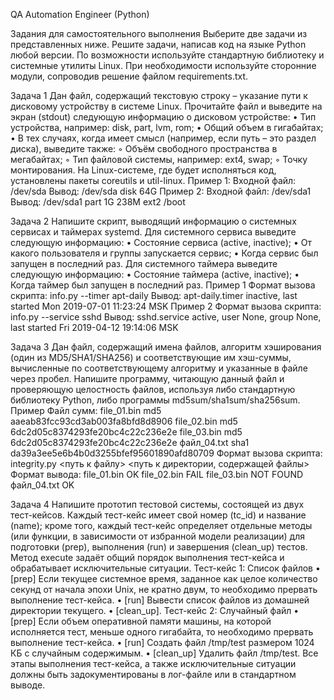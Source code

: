 QA Automation Engineer (Python)

Задания для самостоятельного выполнения
Выберите две задачи из представленных ниже. Решите задачи, написав код на языке Python любой версии. По возможности используйте стандартную библиотеку и системные утилиты Linux. При необходимости используйте сторонние модули, сопроводив решение файлом requirements.txt.

Задача 1
Дан файл, содержащий текстовую строку – указание пути к дисковому устройству в системе Linux. Прочитайте файл и выведите на экран (stdout) следующую информацию о дисковом устройстве:
    • Тип устройства, например: disk, part, lvm, rom;
    • Общий объем в гигабайтах;
    • В тех случаях, когда имеет смысл (например, если путь – это раздел диска), выведите также:
        ◦ Объём свободного пространства в мегабайтах;
        ◦ Тип файловой системы, например: ext4, swap;
        ◦ Точку монтирования.
На Linux-системе, где будет исполняться код, установлены пакеты coreutils и util-linux.
Пример 1:
Входной файл:
	/dev/sda
Вывод:
	/dev/sda disk 64G
Пример 2:
Входной файл:
	/dev/sda1
Вывод:
	/dev/sda1 part 1G 238M ext2 /boot


Задача 2
Напишите скрипт, выводящий информацию о системных сервисах и таймерах systemd.
Для системного сервиса выведите следующую информацию:
    • Состояние сервиса (active, inactive);
    • От какого пользователя и группы запускается сервис;
    • Когда сервис был запущен в последний раз.
Для системного таймера выведите следующую информацию:
    • Состояние таймера (active, inactive);
    • Когда таймер был запущен в последний раз.
Пример 1
Формат вызова скрипта: info.py --timer apt-daily
Вывод: apt-daily.timer inactive, last started Mon 2019-07-01 11:23:24 MSK
Пример 2
Формат вызова скрипта: info.py --service sshd
Вывод: sshd.service active, user None, group None, last started Fri 2019-04-12 19:14:06 MSK


Задача 3
Дан файл, содержащий имена файлов, алгоритм хэширования (один из MD5/SHA1/SHA256) и соответствующие им хэш-суммы, вычисленные по соответствующему алгоритму и указанные в файле через пробел. Напишите программу, читающую данный файл и проверяющую целостность файлов, используя либо стандартную библиотеку Python, либо программы md5sum/sha1sum/sha256sum.
Пример
Файл сумм:
file_01.bin md5 aaeab83fcc93cd3ab003fa8bfd8d8906
file_02.bin md5 6dc2d05c8374293fe20bc4c22c236e2e
file_03.bin md5 6dc2d05c8374293fe20bc4c22c236e2e
файл_04.txt sha1 da39a3ee5e6b4b0d3255bfef95601890afd80709
Формат вызова скрипта:
integrity.py <путь к файлу> <путь к директории, содержащей файлы>
Формат вывода:
file_01.bin OK
file_02.bin FAIL
file_03.bin NOT FOUND
файл_04.txt OK

Задача 4
Напишите прототип тестовой системы, состоящей из двух тест-кейсов.
Каждый тест-кейс имеет свой номер (tc_id) и название (name); кроме того, каждый тест-кейс определяет отдельные методы (или функции, в зависимости от избранной модели реализации) для подготовки (prep), выполнения (run) и завершения (clean_up) тестов. Метод execute задаёт общий порядок выполнения тест-кейса и обрабатывает исключительные ситуации.
Тест-кейс 1: Список файлов
    • [prep] Если текущее системное время, заданное как целое количество секунд от начала эпохи Unix, не кратно двум, то необходимо прервать выполнение тест-кейса.
    • [run] Вывести список файлов из домашней директории текущего.
    • [clean_up].
Тест-кейс 2: Случайный файл
    • [prep] Если объем оперативной памяти машины, на которой исполняется тест, меньше одного гигабайта, то необходимо прервать выполнение тест-кейса.
    • [run] Создать файл /tmp/test размером 1024 КБ с случайным содержимым.
    • [clean_up] Удалить файл /tmp/test.
Все этапы выполнения тест-кейса, а также исключительные ситуации должны быть задокументированы в лог-файле или в стандартном выводе.